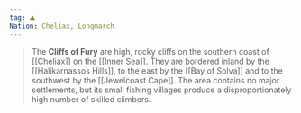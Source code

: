 ```yaml
---
tag: ⛰️️
Nation: Cheliax, Longmarch
---
```

> The **Cliffs of Fury** are high, rocky cliffs on the southern coast of [[Cheliax]] on the [[Inner Sea]]. They are bordered inland by the [[Halikarnassos Hills]], to the east by the [[Bay of Solva]] and to the southwest by the [[Jewelcoast Cape]]. The area contains no major settlements, but its small fishing villages produce a disproportionately high number of skilled climbers.








